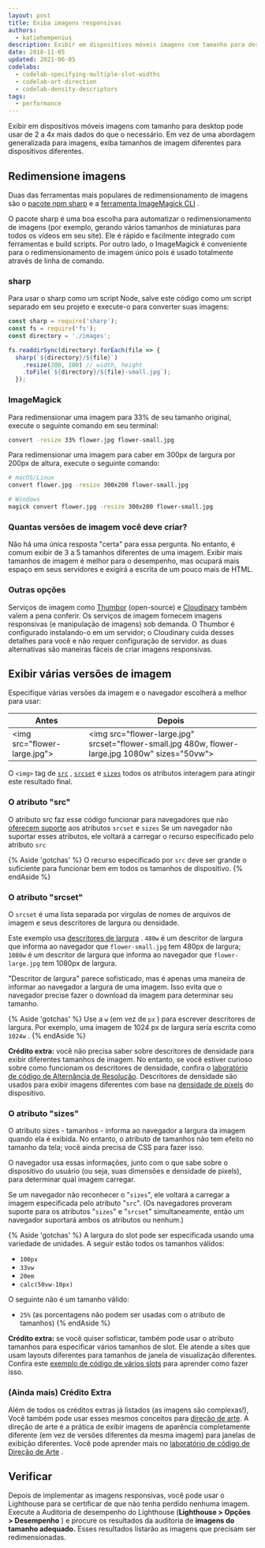 ```yaml
---
layout: post
title: Exiba imagens responsivas
authors:
  - katiehempenius
description: Exibir em dispositivos móveis imagens com tamanho para desktop pode usar de 2 a 4x mais dados do que o necessário. Em vez de usar uma abordagem generalizada para as imagens, exiba tamanhos de imagem para dispositivos diferentes.
date: 2018-11-05
updated: 2021-06-05
codelabs:
  - codelab-specifying-multiple-slot-widths
  - codelab-art-direction
  - codelab-density-descriptors
tags:
  - performance
---
```


Exibir em dispositivos móveis imagens com tamanho para desktop pode usar de 2 a 4x mais dados do que o necessário. Em vez de uma abordagem generalizada para imagens, exiba tamanhos de imagem diferentes para dispositivos diferentes.

## Redimensione imagens

Duas das ferramentas mais populares de redimensionamento de imagens são o [pacote npm sharp](https://www.npmjs.com/package/sharp) e a [ferramenta ImageMagick CLI](https://www.imagemagick.org/script/index.php) .

O pacote sharp é uma boa escolha para automatizar o redimensionamento de imagens (por exemplo, gerando vários tamanhos de miniaturas para todos os vídeos em seu site). Ele é rápido e facilmente integrado com ferramentas e build scripts. Por outro lado, o ImageMagick é conveniente para o redimensionamento de imagem único pois é usado totalmente através de linha de comando.

### sharp

Para usar o sharp como um script Node, salve este código como um script separado em seu projeto e execute-o para converter suas imagens:

```javascript
const sharp = require('sharp');
const fs = require('fs');
const directory = './images';

fs.readdirSync(directory).forEach(file => {
  sharp(`${directory}/${file}`)
    .resize(200, 100) // width, height
    .toFile(`${directory}/${file}-small.jpg`);
  });
```

### ImageMagick

Para redimensionar uma imagem para 33% de seu tamanho original, execute o seguinte comando em seu terminal:

```bash
convert -resize 33% flower.jpg flower-small.jpg
```

Para redimensionar uma imagem para caber em 300px de largura por 200px de altura, execute o seguinte comando:

```bash
# macOS/Linux
convert flower.jpg -resize 300x200 flower-small.jpg

# Windows
magick convert flower.jpg -resize 300x200 flower-small.jpg
```

### Quantas versões de imagem você deve criar?

Não há uma única resposta "certa" para essa pergunta. No entanto, é comum exibir de 3 a 5 tamanhos diferentes de uma imagem. Exibir mais tamanhos de imagem é melhor para o desempenho, mas ocupará mais espaço em seus servidores e exigirá a escrita de um pouco mais de HTML.

### Outras opções

Serviços de imagem como [Thumbor](https://github.com/thumbor/thumbor) (open-source) e [Cloudinary](https://cloudinary.com/) também valem a pena conferir. Os serviços de imagem fornecem imagens responsivas (e manipulação de imagens) sob demanda. O Thumbor é configurado instalando-o em um servidor; o Cloudinary cuida desses detalhes para você e não requer configuração de servidor. as duas alternativas são maneiras fáceis de criar imagens responsivas.

## Exibir várias versões de imagem

Especifique várias versões da imagem e o navegador escolherá a melhor para usar:


<div class="w-table-wrapper">
  <table>
    <thead>
      <tr>
        <th><strong>Antes</strong></th>
        <th><strong>Depois</strong></th>
      </tr>
    </thead>
    <tbody>
      <tr>
        <td>
          &lt;img src="flower-large.jpg"&gt;
        </td>
        <td>
          &lt;img src="flower-large.jpg" srcset="flower-small.jpg 480w,
          flower-large.jpg 1080w" sizes="50vw"&gt;
        </td>
      </tr>
    </tbody>
  </table>
</div>

O `<img>` tag de [`src`](https://developer.mozilla.org/docs/Web/HTML/Element/img#attr-src) , [`srcset`](https://developer.mozilla.org/docs/Web/HTML/Element/img#attr-srcset) e [`sizes`](https://developer.mozilla.org/docs/Web/HTML/Element/img#attr-sizes) todos os atributos interagem para atingir este resultado final.

### O atributo "src"

O atributo src faz esse código funcionar para navegadores que não [oferecem suporte](https://caniuse.com/#search=srcset) aos atributos `srcset` e `sizes` Se um navegador não suportar esses atributos, ele voltará a carregar o recurso especificado pelo atributo `src`

{% Aside 'gotchas' %} O recurso especificado por `src` deve ser grande o suficiente para funcionar bem em todos os tamanhos de dispositivo. {% endAside %}

### O atributo "srcset"

O `srcset` é uma lista separada por vírgulas de nomes de arquivos de imagem e seus descritores de largura ou densidade.

Este exemplo usa [descritores de largura](https://www.w3.org/TR/html5/semantics-embedded-content.html#width-descriptor) . `480w` é um descritor de largura que informa ao navegador que `flower-small.jpg` tem 480px de largura; `1080w` é um descritor de largura que informa ao navegador que `flower-large.jpg` tem 1080px de largura.

"Descritor de largura" parece sofisticado, mas é apenas uma maneira de informar ao navegador a largura de uma imagem. Isso evita que o navegador precise fazer o download da imagem para determinar seu tamanho.

{% Aside 'gotchas' %} Use a `w` (em vez de `px` ) para escrever descritores de largura. Por exemplo, uma imagem de 1024 px de largura seria escrita como `1024w` . {% endAside %}

**Crédito extra:** você não precisa saber sobre descritores de densidade para exibir diferentes tamanhos de imagem. No entanto, se você estiver curioso sobre como funcionam os descritores de densidade, confira o [laboratório de código de Alternância de Resolução](/codelab-density-descriptors). Descritores de densidade são usados para exibir imagens diferentes com base na [densidade de pixels](https://en.wikipedia.org/wiki/Pixel_density) do dispositivo.

### O atributo "sizes"

O atributo sizes - tamanhos - informa ao navegador a largura da imagem quando ela é exibida. No entanto, o atributo de tamanhos não tem efeito no tamanho da tela; você ainda precisa de CSS para fazer isso.

O navegador usa essas informações, junto com o que sabe sobre o dispositivo do usuário (ou seja, suas dimensões e densidade de pixels), para determinar qual imagem carregar.

Se um navegador não reconhecer o "`sizes`", ele voltará a carregar a imagem especificada pelo atributo "`src`". (Os navegadores proveram suporte para os atributos "`sizes`" e "`srcset`" simultaneamente, então um navegador suportará ambos os atributos ou nenhum.)

{% Aside 'gotchas' %} A largura do slot pode ser especificada usando uma variedade de unidades. A seguir estão todos os tamanhos válidos:

- `100px`
- `33vw`
- `20em`
- `calc(50vw-10px)`

O seguinte não é um tamanho válido:

- `25%` (as porcentagens não podem ser usadas com o atributo de tamanhos) {% endAside %}

**Crédito extra:** se você quiser sofisticar, também pode usar o atributo tamanhos para especificar vários tamanhos de slot. Ele atende a sites que usam layouts diferentes para tamanhos de janela de visualização diferentes. Confira este [exemplo de código de vários slots](/codelab-specifying-multiple-slot-widths) para aprender como fazer isso.

### (Ainda mais) Crédito Extra

Além de todos os créditos extras já listados (as imagens são complexas!), Você também pode usar esses mesmos conceitos para [direção de arte](https://developer.mozilla.org/docs/Learn/HTML/Multimedia_and_embedding/Responsive_images#Art_direction). A direção de arte é a prática de exibir imagens de aparência completamente diferente (em vez de versões diferentes da mesma imagem) para janelas de exibição diferentes. Você pode aprender mais no [laboratório de código de Direção de Arte](/codelab-art-direction) .

## Verificar

Depois de implementar as imagens responsivas, você pode usar o Lighthouse para se certificar de que não tenha perdido nenhuma imagem. Execute a Auditoria de desempenho do Lighthouse (**Lighthouse > Opções > Desempenho** ) e procure os resultados da auditoria de **imagens do tamanho adequado.** Esses resultados listarão as imagens que precisam ser redimensionadas.

